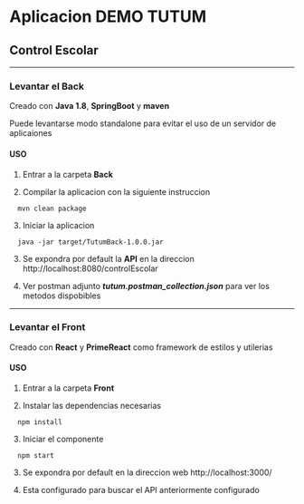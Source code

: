 # Aplicacion DEMO TUTUM

## Control Escolar

----

### Levantar el Back


Creado con **Java 1.8**, **SpringBoot** y **maven**

Puede levantarse modo standalone para evitar el uso de un servidor de aplicaiones


#### USO

1. Entrar a la carpeta **Back**

2. Compilar la aplicacion con la siguiente instruccion

  ```batch
    mvn clean package
  ```

3. Iniciar la aplicacion

  ```batch
    java -jar target/TutumBack-1.0.0.jar
  ```
3. Se expondra por default la **API** en la direccion http://localhost:8080/controlEscolar

4. Ver postman adjunto ***tutum.postman_collection.json*** para ver los metodos dispobibles


----

### Levantar el Front


Creado con **React** y **PrimeReact** como framework de estilos y utilerias

#### USO

1. Entrar a la carpeta **Front**

2. Instalar las dependencias necesarias

  ```batch
    npm install
  ```

3. Iniciar el componente

  ``` batch
    npm start
  ```
3. Se expondra por default en la direccion web http://localhost:3000/

4. Esta configurado para buscar el API anteriormente configurado
